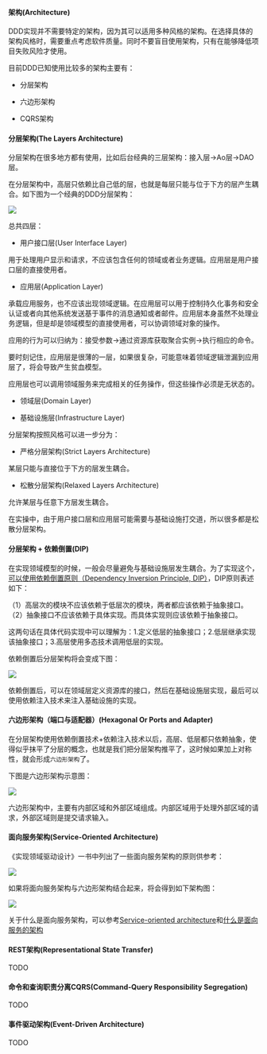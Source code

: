 #### 架构(Architecture)

DDD实现并不需要特定的架构，因为其可以适用多种风格的架构。在选择具体的架构风格时，需要重点考虑软件质量。同时不要盲目使用架构，只有在能够降低项目失败风险才使用。

目前DDD已知使用比较多的架构主要有：

- 分层架构

- 六边形架构

- CQRS架构

#### 分层架构(The Layers Architecture)

分层架构在很多地方都有使用，比如后台经典的三层架构：接入层->Ao层->DAO层。

在分层架构中，高层只依赖比自己低的层，也就是每层只能与位于下方的层产生耦合。如下图为一个经典的DDD分层架构：

![](./images/traditional-layers-architecture-in-ddd.PNG)

总共四层：

- 用户接口层(User Interface Layer)
  
用于处理用户显示和请求，不应该包含任何的领域或者业务逻辑。应用层是用户接口层的直接使用者。

- 应用层(Application Layer)

承载应用服务，也不应该出现领域逻辑。在应用层可以用于控制持久化事务和安全认证或者向其他系统发送基于事件的消息通知或者邮件。应用层本身虽然不处理业务逻辑，但是却是领域模型的直接使用者，可以协调领域对象的操作。

应用的行为可以归纳为：接受参数->通过资源库获取聚合实例->执行相应的命令。

要时刻记住，应用层是很薄的一层，如果很复杂，可能意味着领域逻辑泄漏到应用层了，将会导致产生贫血模型。

应用层也可以调用领域服务来完成相关的任务操作，但这些操作必须是无状态的。

- 领域层(Domain Layer)

- 基础设施层(Infrastructure Layer)

分层架构按照风格可以进一步分为：

- 严格分层架构(Strict Layers Architecture)

某层只能与直接位于下方的层发生耦合。

- 松散分层架构(Relaxed Layers Architecture)

允许某层与任意下方层发生耦合。

在实操中，由于用户接口层和应用层可能需要与基础设施打交道，所以很多都是松散分层架构。

#### 分层架构 + 依赖倒置(DIP)

在实现领域模型的时候，一般会尽量避免与基础设施层发生耦合。为了实现这个，[可以使用依赖倒置原则（Dependency Inversion Principle, DIP）](https://en.wikipedia.org/wiki/Dependency_inversion_principle)，DIP原则表述如下：

（1）高层次的模块不应该依赖于低层次的模块，两者都应该依赖于抽象接口。
（2）抽象接口不应该依赖于具体实现。而具体实现则应该依赖于抽象接口。

这两句话在具体代码实现中可以理解为：1.定义低层的抽象接口；2.低层继承实现该抽象接口；3.高层使用多态技术调用低层的实现。

依赖倒置后分层架构将会变成下图：

![](./images/dip-layers-architecture-in-ddd.PNG)

依赖倒置后，可以在领域层定义资源库的接口，然后在基础设施层实现，最后可以使用依赖注入技术来注入基础设施的实现。


#### 六边形架构（端口与适配器）(Hexagonal Or Ports and Adapter)

在分层架构使用依赖倒置技术+依赖注入技术以后，高层、低层都只依赖抽象，使得似乎抹平了分层的概念，也就是我们把分层架构推平了，这时候如果加上对称性，就会形成`六边形架构`了。

下图是六边形架构示意图：

![](./images/the-hexagonal-architecture-also-known-as-ports-and-adapters.PNG)

六边形架构中，主要有内部区域和外部区域组成。内部区域用于处理外部区域的请求，外部区域则是提交请求输入。

#### 面向服务架构(Service-Oriented Architecture)

《实现领域驱动设计》一书中列出了一些面向服务架构的原则供参考：

![](./images/design-principles-of-services.PNG)

如果将面向服务架构与六边形架构结合起来，将会得到如下架构图：

![](./images/a-hexagonal-architecture-supporting-soa.PNG)

关于什么是面向服务架构，可以参考[Service-oriented architecture](https://en.wikipedia.org/wiki/Service-oriented_architecture)和[什么是面向服务的架构](https://www.redhat.com/zh/topics/cloud-native-apps/what-is-service-oriented-architecture)


#### REST架构(Representational State Transfer)

TODO

#### 命令和查询职责分离CQRS(Command-Query Responsibility Segregation)

TODO

#### 事件驱动架构(Event-Driven Architecture)

TODO